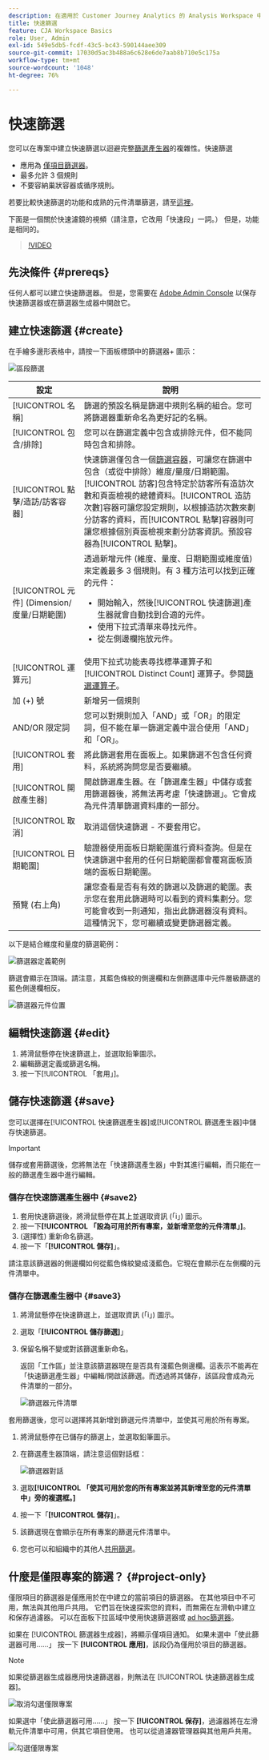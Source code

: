 ```yaml
---
description: 在適用於 Customer Journey Analytics 的 Analysis Workspace 中使用快速篩選
title: 快速篩選
feature: CJA Workspace Basics
role: User, Admin
exl-id: 549e5db5-fcdf-43c5-bc43-590144aee309
source-git-commit: 17030d5ac3b488a6c628e6de7aab8b710e5c175a
workflow-type: tm+mt
source-wordcount: '1048'
ht-degree: 76%

---
```


# 快速篩選

您可以在專案中建立快速篩選以迴避完整[篩選產生器](/help/components/filters/create-filters.md)的複雜性。快速篩選

* 應用為 [僅項目篩選器](https://experienceleague.adobe.com/docs/analytics-platform/using/cja-components/cja-filters/quick-filters.html#project-only)。
* 最多允許 3 個規則
* 不要容納巢狀容器或循序規則。

若要比較快速篩選的功能和成熟的元件清單篩選，請至[這裡](/help/components/filters/filters-overview.md)。

下面是一個關於快速濾鏡的視頻（請注意，它改用「快速段」一詞。） 但是，功能是相同的。

>[!VIDEO](https://video.tv.adobe.com/v/341466/?quality=12&learn=on)

## 先決條件 {#prereqs}

任何人都可以建立快速篩選器。 但是，您需要在 [Adobe Admin Console](https://experienceleague.adobe.com/docs/analytics/admin/admin-console/permissions/summary-tables.html#analytics-tools) 以保存快速篩選器或在篩選器生成器中開啟它。

## 建立快速篩選 {#create}

在手繪多邊形表格中，請按一下面板標頭中的篩選器+ 圖示：

![區段篩選](assets/quick-seg1.png)

| 設定 | 說明 |
| --- | --- |
| [!UICONTROL 名稱] | 篩選的預設名稱是篩選中規則名稱的組合。您可將篩選器重新命名為更好記的名稱。 |
| [!UICONTROL 包含/排除] | 您可以在篩選定義中包含或排除元件，但不能同時包含和排除。 |
| [!UICONTROL 點擊/造訪/訪客容器] | 快速篩選僅包含一個[篩選容器](https://experienceleague.adobe.com/docs/analytics-platform/using/cja-components/cja-filters/filters-overview.html#filter-containers)，可讓您在篩選中包含（或從中排除）維度/量度/日期範圍。[!UICONTROL 訪客]包含特定於訪客所有造訪次數和頁面檢視的總體資料。[!UICONTROL 造訪次數]容器可讓您設定規則，以根據造訪次數來劃分訪客的資料，而[!UICONTROL 點擊]容器則可讓您根據個別頁面檢視來劃分訪客資訊。預設容器為[!UICONTROL 點擊]。 |
| [!UICONTROL 元件] (Dimension/度量/日期範圍) | 透過新增元件 (維度、量度、日期範圍或維度值) 來定義最多 3 個規則。有 3 種方法可以找到正確的元件：<ul><li>開始輸入，然後[!UICONTROL 快速篩選]產生器就會自動找到合適的元件。</li><li>使用下拉式清單來尋找元件。</li><li>從左側邊欄拖放元件。</li></ul> |
| [!UICONTROL 運算元] | 使用下拉式功能表尋找標準運算子和 [!UICONTROL Distinct Count] 運算子。參閱[篩選運算子](operators.md)。 |
| 加 (+) 號 | 新增另一個規則 |
| AND/OR 限定詞 | 您可以對規則加入「AND」或「OR」的限定詞，但不能在單一篩選定義中混合使用「AND」和「OR」。 |
| [!UICONTROL 套用] | 將此篩選套用在面板上。如果篩選不包含任何資料，系統將詢問您是否要繼續。 |
| [!UICONTROL 開啟產生器] | 開啟篩選產生器。在「篩選產生器」中儲存或套用篩選器後，將無法再考慮「快速篩選」。它會成為元件清單篩選資料庫的一部分。 |
| [!UICONTROL 取消] | 取消這個快速篩選 - 不要套用它。 |
| [!UICONTROL 日期範圍] | 驗證器使用面板日期範圍進行資料查詢。但是在快速篩選中套用的任何日期範圍都會覆寫面板頂端的面板日期範圍。 |
| 預覽 (右上角) | 讓您查看是否有有效的篩選以及篩選的範圍。表示您在套用此篩選時可以看到的資料集劃分。您可能會收到一則通知，指出此篩選器沒有資料。這種情況下，您可繼續或變更篩選器定義。 |

以下是結合維度和量度的篩選範例：

![篩選器定義範例](assets/quick-seg2.png)

篩選會顯示在頂端。請注意，其藍色條紋的側邊欄和左側篩選庫中元件層級篩選的藍色側邊欄相反。

![篩選器元件位置](assets/quick-seg3.png)

## 編輯快速篩選 {#edit}

1. 將滑鼠懸停在快速篩選上，並選取鉛筆圖示。
1. 編輯篩選定義或篩選名稱。
1. 按一下[!UICONTROL 「套用」]。

## 儲存快速篩選 {#save}

您可以選擇在[!UICONTROL 快速篩選產生器]或[!UICONTROL 篩選產生器]中儲存快速篩選。

>[!IMPORTANT]
>儲存或套用篩選後，您將無法在「快速篩選產生器」中對其進行編輯，而只能在一般的篩選產生器中進行編輯。

### 儲存在快速篩選產生器中 {#save2}

1. 套用快速篩選後，將滑鼠懸停在其上並選取資訊 (「i」) 圖示。
1. 按一下&#x200B;**[!UICONTROL 「設為可用於所有專案，並新增至您的元件清單」]**。
1. (選擇性) 重新命名篩選。
1. 按一下「**[!UICONTROL 儲存]**」。

請注意該篩選器的側邊欄如何從藍色條紋變成淺藍色。它現在會顯示在左側欄的元件清單中。

### 儲存在篩選產生器中 {#save3}

1. 將滑鼠懸停在快速篩選上，並選取資訊 (「i」) 圖示。
1. 選取「**[!UICONTROL 儲存篩選]**」
1. 保留名稱不變或對該篩選重新命名。

   返回「工作區」並注意該篩選器現在是否具有淺藍色側邊欄。這表示不能再在「快速篩選產生器」中編輯/開啟該篩選。而透過將其儲存，該區段會成為元件清單的一部分。

   ![篩選器元件清單](assets/quick-seg4.png)

套用篩選後，您可以選擇將其新增到篩選元件清單中，並使其可用於所有專案。

1. 將滑鼠懸停在已儲存的篩選上，並選取鉛筆圖示。

1. 在篩選產生器頂端，請注意這個對話框：

   ![篩選器對話](assets/project-only.png)

1. 選取&#x200B;**[!UICONTROL 「使其可用於您的所有專案並將其新增至您的元件清單中」旁的複選框。]**
1. 按一下「**[!UICONTROL 儲存]**」。
1. 該篩選現在會顯示在所有專案的篩選元件清單中。
1. 您也可以和組織中的其他人[共用篩選](/help/components/filters/manage-filters.md)。

## 什麼是僅限專案的篩選？ {#project-only}

僅限項目的篩選器是僅應用於在中建立的當前項目的篩選器。 在其他項目中不可用，無法與其他用戶共用。 它們旨在快速探索您的資料，而無需在左滑軌中建立和保存過濾器。 可以在面板下拉區域中使用快速篩選器或 [ad hoc篩選器](/help/components/filters/ad-hoc-filters.md)。

如果在 [!UICONTROL 篩選器生成器]，將顯示僅項目通知。 如果未選中「使此篩選器可用……」 按一下 **[!UICONTROL 應用]**，該段仍為僅用於項目的篩選器。

>[!NOTE]
>
>如果從篩選器生成器應用快速篩選器，則無法在 [!UICONTROL 快速篩選器生成器]。

![取消勾選僅限專案](assets/project-only-unchecked.png)

如果選中「使此篩選器可用……」 按一下 **[!UICONTROL 保存]**，過濾器將在左滑軌元件清單中可用，供其它項目使用。 也可以從過濾器管理器與其他用戶共用。

![勾選僅限專案](assets/project-only-checked.png)


